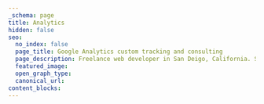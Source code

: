 ```yaml
---
_schema: page
title: Analytics
hidden: false
seo:
  no_index: false
  page_title: Google Analytics custom tracking and consulting
  page_description: Freelance web developer in San Deigo, California. Services include custom tracking plan strategy and development, e-commerce tracking, and website audit and consulting.
  featured_image:
  open_graph_type:
  canonical_url:
content_blocks:
---
```

